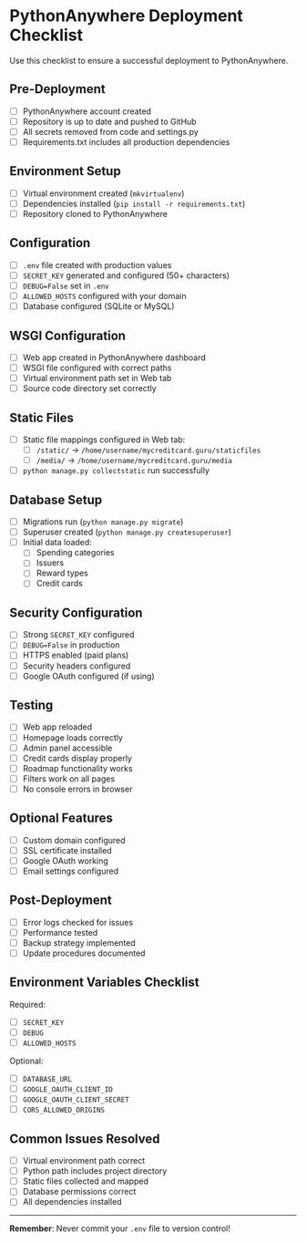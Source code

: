 # PythonAnywhere Deployment Checklist

Use this checklist to ensure a successful deployment to PythonAnywhere.

## Pre-Deployment

- [ ] PythonAnywhere account created
- [ ] Repository is up to date and pushed to GitHub
- [ ] All secrets removed from code and settings.py
- [ ] Requirements.txt includes all production dependencies

## Environment Setup

- [ ] Virtual environment created (`mkvirtualenv`)
- [ ] Dependencies installed (`pip install -r requirements.txt`)
- [ ] Repository cloned to PythonAnywhere

## Configuration

- [ ] `.env` file created with production values
- [ ] `SECRET_KEY` generated and configured (50+ characters)
- [ ] `DEBUG=False` set in `.env`
- [ ] `ALLOWED_HOSTS` configured with your domain
- [ ] Database configured (SQLite or MySQL)

## WSGI Configuration

- [ ] Web app created in PythonAnywhere dashboard
- [ ] WSGI file configured with correct paths
- [ ] Virtual environment path set in Web tab
- [ ] Source code directory set correctly

## Static Files

- [ ] Static file mappings configured in Web tab:
  - [ ] `/static/` → `/home/username/mycreditcard.guru/staticfiles`
  - [ ] `/media/` → `/home/username/mycreditcard.guru/media`
- [ ] `python manage.py collectstatic` run successfully

## Database Setup

- [ ] Migrations run (`python manage.py migrate`)
- [ ] Superuser created (`python manage.py createsuperuser`)
- [ ] Initial data loaded:
  - [ ] Spending categories
  - [ ] Issuers
  - [ ] Reward types
  - [ ] Credit cards

## Security Configuration

- [ ] Strong `SECRET_KEY` configured
- [ ] `DEBUG=False` in production
- [ ] HTTPS enabled (paid plans)
- [ ] Security headers configured
- [ ] Google OAuth configured (if using)

## Testing

- [ ] Web app reloaded
- [ ] Homepage loads correctly
- [ ] Admin panel accessible
- [ ] Credit cards display properly
- [ ] Roadmap functionality works
- [ ] Filters work on all pages
- [ ] No console errors in browser

## Optional Features

- [ ] Custom domain configured
- [ ] SSL certificate installed
- [ ] Google OAuth working
- [ ] Email settings configured

## Post-Deployment

- [ ] Error logs checked for issues
- [ ] Performance tested
- [ ] Backup strategy implemented
- [ ] Update procedures documented

## Environment Variables Checklist

Required:
- [ ] `SECRET_KEY`
- [ ] `DEBUG`
- [ ] `ALLOWED_HOSTS`

Optional:
- [ ] `DATABASE_URL`
- [ ] `GOOGLE_OAUTH_CLIENT_ID`
- [ ] `GOOGLE_OAUTH_CLIENT_SECRET`
- [ ] `CORS_ALLOWED_ORIGINS`

## Common Issues Resolved

- [ ] Virtual environment path correct
- [ ] Python path includes project directory
- [ ] Static files collected and mapped
- [ ] Database permissions correct
- [ ] All dependencies installed

---

**Remember**: Never commit your `.env` file to version control!